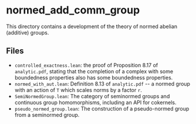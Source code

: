 # normed_add_comm_group

This directory contains a development of the theory of normed abelian (additive) groups.

## Files

- `controlled_exactness.lean`: the proof of Proposition 8.17 of `analytic.pdf`,
  stating that the completion of a complex with some boundedness properties
  also has some boundedness properties.
- `normed_with_aut.lean`: Definition 8.13 of `analytic.pdf` -- a normed
  group with an action of `T` which scales norms by a factor `r`.
- `SemiNormedGroup.lean`: The category of seminormed groups and continuous group
  homomorphisms, including an API for cokernels.
- `pseudo_normed_group.lean`: The construction of a pseudo-normed group from
  a seminormed group.
